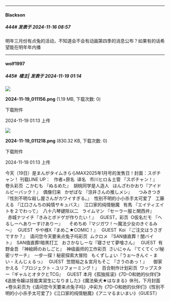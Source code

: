 ﻿
*****

####  Blackson  
##### 444#       发表于 2024-11-16 08:57

明年三月份有点兔的活动，不知道会不会有动画第四季的消息公布？如果有的话希望能在明年年内播


*****

####  wolf1997  
##### 445#         楼主| 发表于 2024-11-19 01:14

<img src="https://img.saraba1st.com/forum/202411/19/011308wnenzhc8xajxz6hj.png" referrerpolicy="no-referrer">

<strong>2024-11-19_011156.png</strong> (1.19 MB, 下载次数: 0)

下载附件

2024-11-19 01:13 上传

<img src="https://img.saraba1st.com/forum/202411/19/011308v8rmrrjjw86mlfax.png" referrerpolicy="no-referrer">

<strong>2024-11-19_011218.png</strong> (830.32 KB, 下载次数: 0)

下载附件

2024-11-19 01:13 上传

今天（19日）是まんがタイムきららMAX2025年1月号的发售日！封面：スポチャン！
刊载LINE UP：
  作者+原名  译名   市川ヒロ＆土管 『スポチャン！』   卷头彩页  こかむも 『ぬるめた』  胡桃同学是人造人   はんざわかおり『アイドルビーバック！』  偶像归来   かぜぱな 『涼井さんの推しメシ』      つみきつき 『性別不明な殺し屋さんがカワイすぎる。』  性别不明的小小杀手太可爱了   工藤える 『江口さんちの純情サキュバス』  江口家的纯情魅魔   有馬 『エイティエイトを２でわって』  八十八琴键除以二   ライムマン 『セーラー服と関西弁』      赤城ナツイチ『きみとボドゲが作りたい！』   GUEST，彩页  O仮名だモ 『へるしーへありーすけありー』      そめちめ『マジガワ！～魔法少女のきぐるみ～』   GUEST  やや様X『まめこ★COMIC！』   GUEST  Koi 『ご注文はうさぎですか？』  请问您今天要来点兔子吗彩页  ムクロメ 『SAN値直葬！闇バイト』  SAN值直葬!暗黑打工   おさかなしーな『寝させて夢喰さん』   GUEST  有野金吾 『神絵師のおしごと』  神级画师的工作彩页  さいにゃん 『てくてくっ!秘密リサーチ』  一步一探！秘密探索大冒险   もくずしょい『うぉ～きんぐ・まい・えんじぇるっ』   GUEST  笠間裕之＆宮月もそこ 『さうのあっ！』      御家かえる 『プロジェクト・ユリフォーミング！』  百合制作计划彩页  ワップスター『ギャルとオタクとTCG』   GUEST
本月《孤独摇滚》《7D-O和她的伙伴们》《追放令嬢は技能実習生になりました》《魔法柴犬★はなまる》休刊，下月封面+卷头彩页为《请问您今天要来点兔子吗》,中彩为《7D-O和她的伙伴们》《性别不明的小小杀手太可爱了》《江口家的纯情魅魔》《アニマるまいまい》（GUEST）

